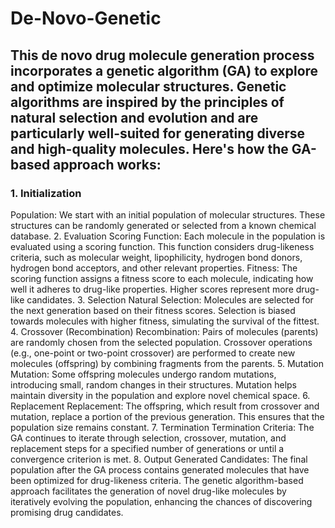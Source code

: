 # De-Novo-Genetic

## This de novo drug molecule generation process incorporates a genetic algorithm (GA) to explore and optimize molecular structures. Genetic algorithms are inspired by the principles of natural selection and evolution and are particularly well-suited for generating diverse and high-quality molecules. Here's how the GA-based approach works:

### 1. Initialization
Population: We start with an initial population of molecular structures. These structures can be randomly generated or selected from a known chemical database.
2. Evaluation
Scoring Function: Each molecule in the population is evaluated using a scoring function. This function considers drug-likeness criteria, such as molecular weight, lipophilicity, hydrogen bond donors, hydrogen bond acceptors, and other relevant properties.
Fitness: The scoring function assigns a fitness score to each molecule, indicating how well it adheres to drug-like properties. Higher scores represent more drug-like candidates.
3. Selection
Natural Selection: Molecules are selected for the next generation based on their fitness scores. Selection is biased towards molecules with higher fitness, simulating the survival of the fittest.
4. Crossover (Recombination)
Recombination: Pairs of molecules (parents) are randomly chosen from the selected population. Crossover operations (e.g., one-point or two-point crossover) are performed to create new molecules (offspring) by combining fragments from the parents.
5. Mutation
Mutation: Some offspring molecules undergo random mutations, introducing small, random changes in their structures. Mutation helps maintain diversity in the population and explore novel chemical space.
6. Replacement
Replacement: The offspring, which result from crossover and mutation, replace a portion of the previous generation. This ensures that the population size remains constant.
7. Termination
Termination Criteria: The GA continues to iterate through selection, crossover, mutation, and replacement steps for a specified number of generations or until a convergence criterion is met.
8. Output
Generated Candidates: The final population after the GA process contains generated molecules that have been optimized for drug-likeness criteria.
The genetic algorithm-based approach facilitates the generation of novel drug-like molecules by iteratively evolving the population, enhancing the chances of discovering promising drug candidates.
